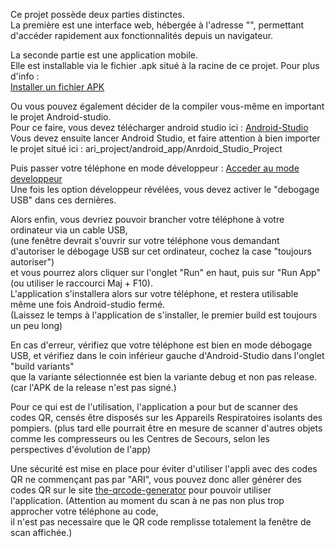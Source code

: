 Ce projet possède deux parties distinctes. <br/>
La première est une interface web, hébergée à l'adresse "<adresse>", permettant d'accéder rapidement aux fonctionnalités depuis un navigateur.


La seconde partie est une application mobile. <br/>
Elle est installable via le fichier .apk situé à la racine de ce projet. Pour plus d'info :<br/>
<a href="https://www.frandroid.com/comment-faire/tutoriaux/184151_comment-installer-un-fichier-apk-sur-son-terminal-android">Installer un fichier APK</a>
  

  
Ou vous pouvez également décider de la compiler vous-même en important le projet Android-studio.<br/>
Pour ce faire, vous devez télécharger android studio ici : <a href="https://developer.android.com/studio">Android-Studio</a><br/>
Vous devez ensuite lancer Android Studio, et faire attention à bien importer le projet situé ici :  ari_project/android_app/Anrdoid_Studio_Project <br/>

Puis passer votre téléphone en mode développeur : 
  <a href="https://www.frandroid.com/comment-faire/tutoriaux/184906_comment-acceder-au-mode-developpeur-sur-android">Acceder au mode developpeur</a><br/>
Une fois les option développeur révélées, vous devez activer le "debogage USB" dans ces dernières.
  
Alors enfin, vous devriez pouvoir brancher votre téléphone à votre ordinateur via un cable USB,<br/>
(une fenêtre devrait s'ouvrir sur votre téléphone vous demandant d'autoriser le débogage USB sur cet ordinateur, cochez la case "toujours autoriser")<br/>
et vous pourrez alors cliquer sur l'onglet "Run" en haut, puis sur "Run App" (ou utiliser le raccourci Maj + F10).<br/>
L'application s'installera alors sur votre téléphone, et restera utilisable même une fois Android-studio fermé.<br/>
(Laissez le temps à l'application de s'installer, le premier build est toujours un peu long)<br/>
  
En cas d'erreur, vérifiez que votre téléphone est bien en mode débogage USB, et vérifiez dans le coin inférieur gauche d'Android-Studio dans l'onglet "build variants" <br/>
que la variante sélectionnée est bien la variante debug et non pas release. (car l'APK de la release n'est pas signé.)<br/>

Pour ce qui est de l'utilisation, l'application a pour but de scanner des codes QR, censés être disposés sur les Appareils Respiratoires isolants des pompiers.
(plus tard elle pourrait être en mesure de scanner d'autres objets comme les compresseurs ou les Centres de Secours, selon les perspectives d'évolution de l'app)<br/>

Une sécurité est mise en place pour éviter d'utiliser l'appli avec des codes QR ne commençant pas par "ARI", vous pouvez donc aller générer des codes QR sur le site <a href="https://www.the-qrcode-generator.com/">the-qrcode-generator</a> pour pouvoir utiliser l'application. (Attention au moment du scan à ne pas non plus trop approcher votre téléphone au code,<br/>
il n'est pas necessaire que le QR code remplisse totalement la fenêtre de scan affichée.)<br/>
